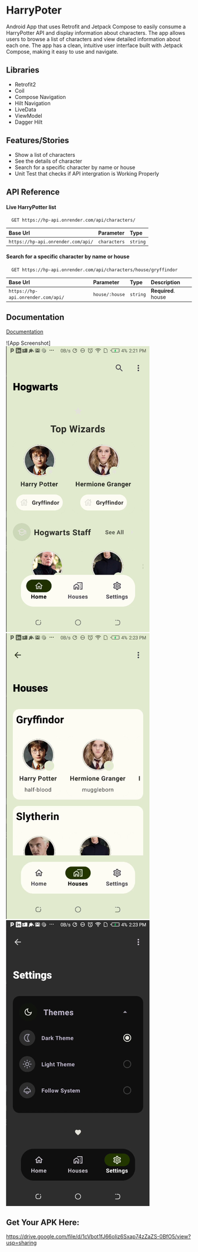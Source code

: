 # HarryPoter

Android App that uses Retrofit and Jetpack Compose to easily consume a HarryPotter API and display information about characters. The app allows users to browse a list of characters and view detailed information about each one. The app has a clean, intuitive user interface built with Jetpack Compose, making it easy to use and navigate.

## Libraries

- Retrofit2
- Coil
- Compose Navigation
- Hilt Navigation
- LiveData
- ViewModel
- Dagger Hilt

## Features/Stories

- Show a list of characters
- See the details of character
- Search for a specific character by name or house 
- Unit Test that checks if API intergration is Working Properly


## API Reference

#### Live HarryPotter list

```http
  GET https://hp-api.onrender.com/api/characters/
```

| Base Url                           | Parameter    | Type     |
|:-----------------------------------|:-------------|:---------|
| `https://hp-api.onrender.com/api/` | `characters` | `string` |

#### Search for a specific character by name or house


```http
  GET https://hp-api.onrender.com/api/characters/house/gryffindor
```

| Base Url                           | Parameter      | Type     | Description          |
|:-----------------------------------|:---------------|:---------|:---------------------|
| `https://hp-api.onrender.com/api/` | `house/:house` | `string` | **Required**.  house |

## Documentation

[Documentation](https://hp-api.onrender.com/)

![App Screenshot]
![img.png](img.png)
![img_1.png](img_1.png)
![img_2.png](img_2.png)
## Get Your APK Here:
https://drive.google.com/file/d/1cVbot1fJ66oIiz6Sxap74zZaZS-0BfO5/view?usp=sharing

